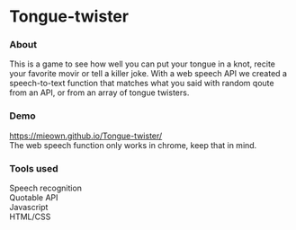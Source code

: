 # Tongue-twister

### About
This is a game to see how well you can put your tongue in a knot, recite your favorite movir or tell a killer joke. 
With a web speech API we created a speech-to-text function that matches what you said with random qoute from an API, or from an array of tongue twisters. 

### Demo
https://mieown.github.io/Tongue-twister/  
The web speech function only works in chrome, keep that in mind. 

### Tools used
Speech recognition  
Quotable API  
Javascript  
HTML/CSS  
